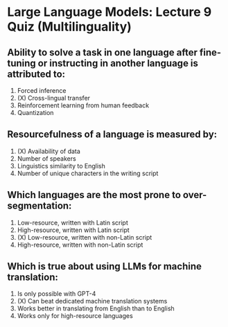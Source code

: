 # Large Language Models: Lecture 9 Quiz (Multilinguality)

## Ability to solve a task in one language after fine-tuning or instructing in another language is attributed to:

1. Forced inference
2. (X) Cross-lingual transfer
3. Reinforcement learning from human feedback
4. Quantization

## Resourcefulness of a language is measured by:

1. (X) Availability of data
2. Number of speakers
3. Linguistics similarity to English
4. Number of unique characters in the writing script


## Which languages are the most prone to over-segmentation:

1. Low-resource, written with Latin script
2. High-resource, written with Latin script
3. (X) Low-resource, written with non-Latin script
4. High-resource, written with non-Latin script

## Which is true about using LLMs for machine translation:

1. Is only possible with GPT-4
2. (X) Can beat dedicated machine translation systems
3. Works better in translating from English than to English
4. Works only for high-resource languages
